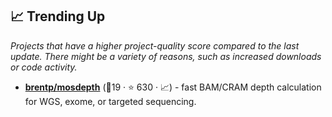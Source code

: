 ## 📈 Trending Up

_Projects that have a higher project-quality score compared to the last update. There might be a variety of reasons, such as increased downloads or code activity._

- <b><a href="https://github.com/brentp/mosdepth">brentp/mosdepth</a></b> (🥉19 ·  ⭐ 630 · 📈) - fast BAM/CRAM depth calculation for WGS, exome, or targeted sequencing.

